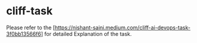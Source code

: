 # cliff-task

Please refer to the [https://nishant-saini.medium.com/cliff-ai-devops-task-3f0bb13566f6] for detailed Explanation of the task.
